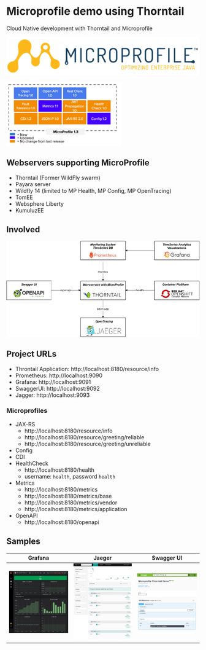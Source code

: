 # Microprofile demo using Thorntail
Cloud Native development with Thorntail and Microprofile

![logo](https://raw.githubusercontent.com/christofluethi/microprofile-demo/master/gfx/microprofile-logo.png)

<img src="https://raw.githubusercontent.com/christofluethi/microprofile-demo/master/gfx/microprofile13.png" alt="microprofile" width="300px"/>

## Webservers supporting MicroProfile
* Thorntail (Former WildFly swarm)
* Payara server
* Wildfly 14 (limited to MP Health, MP Config, MP OpenTracing)
* TomEE
* Websphere Liberty
* KumuluzEE

## Involved
<img src="https://raw.githubusercontent.com/christofluethi/microprofile-demo/master/gfx/diagram.png" alt="env" />

## Project URLs
* Throntail Application: http://localhost:8180/resource/info
* Prometheus: http://localhost:9090
* Grafana: http://localhost:9091
* SwaggerUI: http://localhost:9092
* Jagger: http://localhost:9093

### Microprofiles
* JAX-RS
    * http://localhost:8180/resource/info
    * http://localhost:8180/resource/greeting/reliable
    * http://localhost:8180/resource/greeting/unreliable
* Config
* CDI
* HealthCheck
    * http://localhost:8180/health
    * username: `health`, password `health`
* Metrics
    * http://localhost:8180/metrics
    * http://localhost:8180/metrics/base
    * http://localhost:8180/metrics/vendor
    * http://localhost:8180/metrics/application
* OpenAPI
    * http://localhost:8180/openapi

## Samples

Grafana                    |  Jaeger                   | Swagger UI
:-------------------------:|:-------------------------:|:------------------------:
<img src="https://raw.githubusercontent.com/christofluethi/microprofile-demo/master/gfx/grafana.png" alt="env" width="200px"/>  |  <img src="https://raw.githubusercontent.com/christofluethi/microprofile-demo/master/gfx/jaeger.png" alt="env" width="200px"/> | <img src="https://raw.githubusercontent.com/christofluethi/microprofile-demo/master/gfx/swagger.png" alt="env" width="200px"/>
